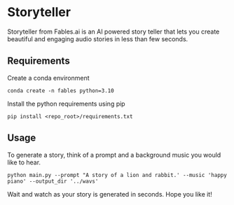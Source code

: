# Storyteller
Storyteller from Fables.ai is an AI powered story teller that lets you create beautiful and engaging audio stories in less than few seconds.

## Requirements
Create a conda environment

`conda create -n fables python=3.10`

Install the python requirements using pip

`pip install <repo_root>/requirements.txt`

## Usage
To generate a story, think of a prompt and a background music you would like to hear.

`python main.py --prompt "A story of a lion and rabbit.' --music 'happy piano' --output_dir '../wavs'`

Wait and watch as your story is generated in seconds. Hope you like it!
